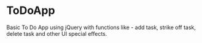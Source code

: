 # ToDoApp
Basic To Do App using jQuery with functions like - add task, strike off task, delete task and other UI special effects.
